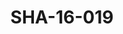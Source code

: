---
pid: SHA-16-019
title: SHA-16-019
language: en
collection: Sharhabil Ahmed
original_label: 
rights: Sharhabil Ahmed
location_of_original: Sharhabil Ahmed
photographer_or_studio: 
scanned_from: photograph 10.1 by 15.1
_date: 2003-2004
location: Egypt, Cairo
description: Sharhabil Ahmed
additional_notes: 
permission_display: 'yes'
on_server: 'no'
on_website: 'no'
permalink: "/archive/en/sha-16-019.html"
layout: photo-page
---